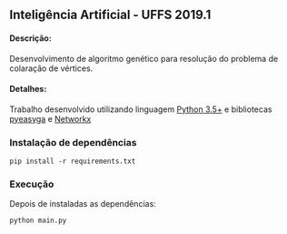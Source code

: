 ## Inteligência Artificial - UFFS 2019.1

#### Descrição:
Desenvolvimento de algoritmo genético para resolução do problema de colaração de vértices.

#### Detalhes:
Trabalho desenvolvido utilizando linguagem [Python 3.5+](https://www.python.org/) e bibliotecas [pyeasyga](https://github.com/remiomosowon/pyeasyga) e [Networkx](https://networkx.github.io/) 

### Instalação de dependências
```
pip install -r requirements.txt
```

### Execução
Depois de instaladas as dependências:
```
python main.py
```

